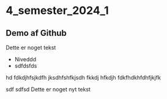 # 4_semester_2024_1
## Demo af Github

Dette er noget tekst

- Niveddd
- sdfdsfds

hd fdkdjhfsjkdfh jksdhfshfkjsdh fkkdj hfkdjh fdkfhdkhfdhfjkjfk

sdf sdfsd
Dette er noget nyt tekst
